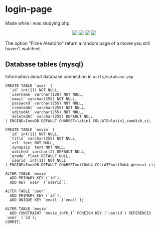 # login-page
Made while I was studying php. 

<p align="center">
    <img src="https://imgur.com/NTtYXFf.png">
    <img src="https://i.imgur.com/vbPZhX3.png">
    <img src="https://imgur.com/QDhAwhz.png">
    <img src="https://imgur.com/Ud35FrU.png">
</p>
The option "Filme Aleatório" return a random page of a movie you still haven't watched.

## Database tables (mysql)
Information about database connection in ``` utils/database.php ```
```
CREATE TABLE `user` (
  `id` int(11) NOT NULL,
  `username` varchar(128) NOT NULL,
  `email` varchar(255) NOT NULL,
  `password` varchar(255) NOT NULL,
  `createdAt` varchar(255) NOT NULL,
  `editedAt` varchar(255) NOT NULL,
  `deletedAt` varchar(255) DEFAULT NULL
) ENGINE=InnoDB DEFAULT CHARSET=latin1 COLLATE=latin1_swedish_ci;

CREATE TABLE `movie` (
  `id` int(11) NOT NULL,
  `title` varchar(255) NOT NULL,
  `url` text NOT NULL,
  `synopsis` text NOT NULL,
  `watched` varchar(2) DEFAULT NULL,
  `grade` float DEFAULT NULL,
  `userid` int(11) NOT NULL
) ENGINE=InnoDB DEFAULT CHARSET=utf8mb4 COLLATE=utf8mb4_general_ci;

ALTER TABLE `movie`
  ADD PRIMARY KEY (`id`),
  ADD KEY `user` (`userid`);

ALTER TABLE `user`
  ADD PRIMARY KEY (`id`),
  ADD UNIQUE KEY `email` (`email`);

ALTER TABLE `movie`
  ADD CONSTRAINT `movie_ibfk_1` FOREIGN KEY (`userid`) REFERENCES `user` (`id`);
COMMIT;
```
